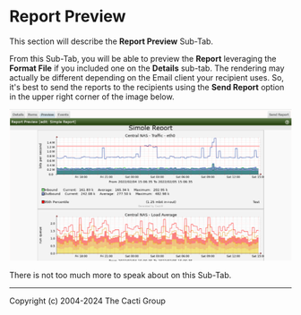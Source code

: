 # Report Preview

This section will describe the **Report Preview** Sub-Tab.

From this Sub-Tab, you will be able to preview the **Report** leveraging the
**Format File** if you included one on the **Details** sub-tab.  The rendering may actually
be different depending on the Email client your recipient uses.  So, it's best
to send the reports to the recipients using the **Send Report** option in the upper
right corner of the image below.

![Report Preview](images/reports-preview.png)

There is not too much more to speak about on this Sub-Tab.

---
Copyright (c) 2004-2024 The Cacti Group
